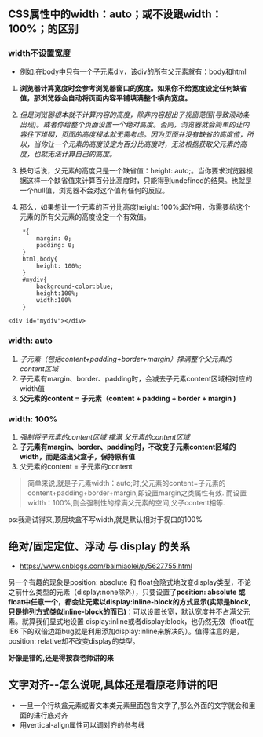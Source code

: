 # 

## CSS属性中的width：auto；或不设跟width：100%；的区别

### width不设置宽度
- 例如:在body中只有一个子元素div，该div的所有父元素就有：body和html

1. **浏览器计算宽度时会参考浏览器窗口的宽度。如果你不给宽度设定任何缺省值，那浏览器会自动将页面内容平铺填满整个横向宽度。**

2. *但是浏览器根本就不计算内容的高度，除非内容超出了视窗范围(导致滚动条出现)。或者你给整个页面设置一个绝对高度。否则，浏览器就会简单的让内容往下堆砌，页面的高度根本就无需考虑。因为页面并没有缺省的高度值，所以，当你让一个元素的高度设定为百分比高度时，无法根据获取父元素的高度，也就无法计算自己的高度。*

3. 换句话说，父元素的高度只是一个缺省值：height: auto;。当你要求浏览器根据这样一个缺省值来计算百分比高度时，只能得到undefined的结果。也就是一个null值，浏览器不会对这个值有任何的反应。

4. 那么，如果想让一个元素的百分比高度height: 100%;起作用，你需要给这个元素的所有父元素的高度设定一个有效值。
```
    *{
        margin: 0;
        padding: 0;
    }
    html,body{
        height: 100%;
    }
    #mydiv{
        background-color:blue;
        height:100%;
        width:100%
    }
```
```<div id="mydiv"></div>```


### width: auto

1. *子元素（包括content+padding+border+margin）撑满整个父元素的content区域*
2. 子元素有margin、border、padding时，会减去子元素content区域相对应的width值
3. **父元素的content = 子元素（content + padding + border + margin )**


### width: 100%

1. *强制将子元素的content区域 撑满 父元素的content区域*
2. **子元素有margin、border、padding时，不改变子元素content区域的width，而是溢出父盒子，保持原有值**
3. 父元素的content = 子元素的content

>简单来说,就是子元素width：auto;时,父元素的content=子元素的content+padding+border+margin,即设置margin之类属性有效.
而设置width：100%,则会强制性的撑满父元素的空间,父子content相等.

ps:我测试得来,顶层块盒不写width,就是默认相对于视口的100%


## 绝对/固定定位、浮动 与 display 的关系

- https://www.cnblogs.com/baimiaolei/p/5627755.html

另一个有趣的现象是position: absolute 和 float会隐式地改变display类型，不论之前什么类型的元素（display:none除外），只要设置了**position: absolute 或 float中任意一个，都会让元素以display:inline-block的方式显示(实际是block,只是排列方式类似inline-block的而已)**：可以设置长宽，默认宽度并不占满父元素。就算我们显式地设置 display:inline或者display:block，也仍然无效（float在IE6 下的双倍边距bug就是利用添加display:inline来解决的）。值得注意的是，position: relative却不改变display的类型。

**好像是错的,还是得按袁老师讲的来**


## 文字对齐--怎么说呢,具体还是看原老师讲的吧

- 一旦一个行块盒元素或者文本类元素里面包含文字了,那么外面的文字就会和里面的进行底对齐
- 用vertical-align属性可以调对齐的参考线
